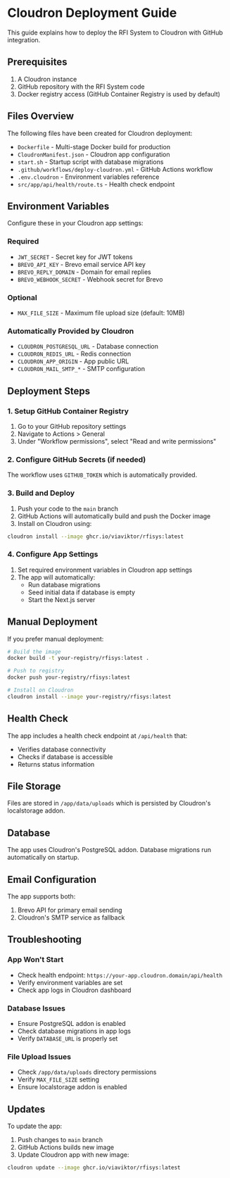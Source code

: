# Cloudron Deployment Guide

This guide explains how to deploy the RFI System to Cloudron with GitHub integration.

## Prerequisites

1. A Cloudron instance
2. GitHub repository with the RFI System code
3. Docker registry access (GitHub Container Registry is used by default)

## Files Overview

The following files have been created for Cloudron deployment:

- `Dockerfile` - Multi-stage Docker build for production
- `CloudronManifest.json` - Cloudron app configuration
- `start.sh` - Startup script with database migrations
- `.github/workflows/deploy-cloudron.yml` - GitHub Actions workflow
- `.env.cloudron` - Environment variables reference
- `src/app/api/health/route.ts` - Health check endpoint

## Environment Variables

Configure these in your Cloudron app settings:

### Required
- `JWT_SECRET` - Secret key for JWT tokens
- `BREVO_API_KEY` - Brevo email service API key
- `BREVO_REPLY_DOMAIN` - Domain for email replies
- `BREVO_WEBHOOK_SECRET` - Webhook secret for Brevo

### Optional
- `MAX_FILE_SIZE` - Maximum file upload size (default: 10MB)

### Automatically Provided by Cloudron
- `CLOUDRON_POSTGRESQL_URL` - Database connection
- `CLOUDRON_REDIS_URL` - Redis connection
- `CLOUDRON_APP_ORIGIN` - App public URL
- `CLOUDRON_MAIL_SMTP_*` - SMTP configuration

## Deployment Steps

### 1. Setup GitHub Container Registry

1. Go to your GitHub repository settings
2. Navigate to Actions > General
3. Under "Workflow permissions", select "Read and write permissions"

### 2. Configure GitHub Secrets (if needed)

The workflow uses `GITHUB_TOKEN` which is automatically provided.

### 3. Build and Deploy

1. Push your code to the `main` branch
2. GitHub Actions will automatically build and push the Docker image
3. Install on Cloudron using:

```bash
cloudron install --image ghcr.io/viaviktor/rfisys:latest
```

### 4. Configure App Settings

1. Set required environment variables in Cloudron app settings
2. The app will automatically:
   - Run database migrations
   - Seed initial data if database is empty
   - Start the Next.js server

## Manual Deployment

If you prefer manual deployment:

```bash
# Build the image
docker build -t your-registry/rfisys:latest .

# Push to registry
docker push your-registry/rfisys:latest

# Install on Cloudron
cloudron install --image your-registry/rfisys:latest
```

## Health Check

The app includes a health check endpoint at `/api/health` that:
- Verifies database connectivity
- Checks if database is accessible
- Returns status information

## File Storage

Files are stored in `/app/data/uploads` which is persisted by Cloudron's localstorage addon.

## Database

The app uses Cloudron's PostgreSQL addon. Database migrations run automatically on startup.

## Email Configuration

The app supports both:
1. Brevo API for primary email sending
2. Cloudron's SMTP service as fallback

## Troubleshooting

### App Won't Start
- Check health endpoint: `https://your-app.cloudron.domain/api/health`
- Verify environment variables are set
- Check app logs in Cloudron dashboard

### Database Issues
- Ensure PostgreSQL addon is enabled
- Check database migrations in app logs
- Verify `DATABASE_URL` is properly set

### File Upload Issues
- Check `/app/data/uploads` directory permissions
- Verify `MAX_FILE_SIZE` setting
- Ensure localstorage addon is enabled

## Updates

To update the app:
1. Push changes to `main` branch
2. GitHub Actions builds new image
3. Update Cloudron app with new image:

```bash
cloudron update --image ghcr.io/viaviktor/rfisys:latest
```